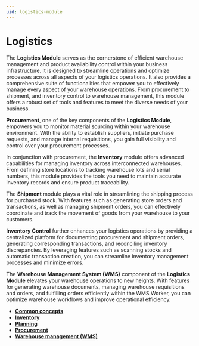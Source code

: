 ```yaml
---
uid: logistics-module
---
```


# Logistics

The **Logistics Module** serves as the cornerstone of efficient warehouse management and product availability control within your business infrastructure. 
It is designed to streamline operations and optimize processes across all aspects of your logistics operations.
It also provides a comprehensive suite of functionalities that empower you to effectively manage every aspect of your warehouse operations. 
From procurement to shipment, and inventory control to warehouse management, this module offers a robust set of tools and features to meet the diverse needs of your business.

**Procurement**, one of the key components of the **Logistics Module**, empowers you to monitor material sourcing within your warehouse environment. 
With the ability to establish suppliers, initiate purchase requests, and manage internal requisitions, you gain full visibility and control over your procurement processes.

In conjunction with procurement, the **Inventory** module offers advanced capabilities for managing inventory across interconnected warehouses. 
From defining store locations to tracking warehouse lots and serial numbers, this module provides the tools you need to maintain accurate inventory records and ensure product traceability.

The **Shipment** module plays a vital role in streamlining the shipping process for purchased stock. 
With features such as generating store orders and transactions, as well as managing shipment orders, you can effectively coordinate and track the movement of goods from your warehouse to your customers.

**Inventory Control** further enhances your logistics operations by providing a centralized platform for documenting procurement and shipment orders, generating corresponding transactions, and reconciling inventory discrepancies. By leveraging features such as scanning stocks and automatic transaction creation, you can streamline inventory management processes and minimize errors.

The **Warehouse Management System (WMS)** component of the **Logistics Module** elevates your warehouse operations to new heights. With features for generating warehouse documents, managing warehouse requisitions and orders, and fulfilling orders efficiently within the WMS Worker, you can optimize warehouse workflows and improve operational efficiency.



- **[Common concepts](https://docs.erp.net/tech/modules/logistics/concepts/index.html?q=Common%20concepts)**
- **[Inventory](https://docs.erp.net/tech/modules/logistics/inventory/index.html?q=Inventory)**
- **[Planning](https://docs.erp.net/tech/modules/logistics/planning/index.html?q=Planning)**
- **[Procurement](https://docs.erp.net/tech/modules/logistics/procurement/index.html?q=Procurement)**
- **[Warehouse management (WMS)](https://docs.erp.net/tech/modules/logistics/wms/index.html?q=Warehouse%20management%20(WMS))**
